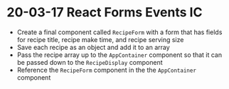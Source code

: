 # 20-03-17 React Forms Events IC


- Create a final component called `RecipeForm` with a form that has fields for recipe title, recipe make time, and recipe serving size
- Save each recipe as an object and add it to an array
- Pass the recipe array up to the `AppContainer` component so that it can be passed down to the `RecipeDisplay` component
- Reference the `RecipeForm` component in the the `AppContainer` component
